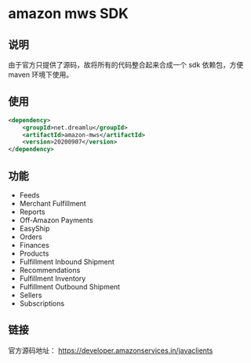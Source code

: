 # amazon mws SDK

## 说明

由于官方只提供了源码，故将所有的代码整合起来合成一个 sdk 依赖包，方便 maven 环境下使用。

## 使用

```xml
<dependency>
    <groupId>net.dreamlu</groupId>
    <artifactId>amazon-mws</artifactId>
    <version>20200907</version>
</dependency>
```

## 功能

- Feeds
- Merchant Fulfillment
- Reports
- Off-Amazon Payments
- EasyShip
- Orders
- Finances
- Products
- Fulfillment Inbound Shipment
- Recommendations
- Fulfillment Inventory
- Fulfillment Outbound Shipment
- Sellers
- Subscriptions

## 链接

官方源码地址： https://developer.amazonservices.in/javaclients
